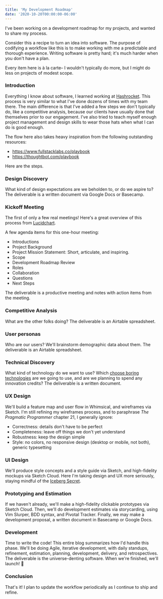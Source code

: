 ```yaml
---
title: 'My Development Roadmap'
date: '2020-10-20T00:00:00-06:00'
---
```


I've been working on a development roadmap for my projects, and wanted to share
my process.

Consider this a recipe to turn an idea into software. The purpose of codifying
a workflow like this is to make working with me a predictable and thorough
experience. Writing software is pretty hard; it's much harder when you don't
have a plan.

Every item here is à la carte– I wouldn't typically do more, but I might do
less on projects of modest scope.

### Introduction

Everything I know about software, I learned working at [Hashrocket][hr]. This
process is very similar to what I've done dozens of times with my team there.
The main difference is that I've added a few steps we don't typically do, like
a competitive analysis, because our clients have usually done that themselves
prior to our engagement. I've also tried to teach myself enough project
management and design skills to wear those hats when what I can do is good
enough.

The flow here also takes heavy inspiration from the following outstanding
resources:

- https://www.fullstacklabs.co/playbook
- https://thoughtbot.com/playbook

Here are the steps.

### Design Discovery

What kind of design expectations are we beholden to, or do we aspire to?
The deliverable is a written document via Google Docs or Basecamp.

### Kickoff Meeting

The first of only a few real meetings! Here's a great overview of this process
from [Lucidchart](https://www.lucidchart.com/blog/kickoff-meeting-agenda).

A few agenda items for this one-hour meeting:

- Introductions
- Project Background
- Project Mission Statement: Short, articulate, and inspiring.
- Scope
- Development Roadmap Review
- Roles
- Collaboration
- Questions
- Next Steps

The deliverable is a productive meeting and notes with action items from the meeting.

### Competitive Analysis

What are the other folks doing? The deliverable is an Airtable spreadsheet.

### User personas

Who are our users? We'll brainstorm demographic data about them. The deliverable is
an Airtable spreadsheet.

### Technical Discovery

What kind of technology do we want to use? Which [choose boring
technologies][boring] are we going to use, and are we planning to spend any
innovation credits? The deliverable is a written document.

### UX Design

We'll build a feature map and user flow in Whimsical, and wireframes via
Sketch. I'm still refining my wireframes process, and to paraphrase _The
Pragmatic Programmer_ chapter 21, I generally ignore:

- Correctness: details don't have to be perfect
- Completeness: leave off things we don't yet understand
- Robustness: keep the design simple
- Style: no colors, no responsive design (desktop or mobile, not both), generic typesetting

### UI Design

We'll produce style concepts and a style guide via Sketch, and high-fidelity
mockups via Sketch Cloud. Here I'm taking design and UX more seriously, staying
mindful of the [Iceberg Secret][iceberg].

### Prototyping and Estimation

If we haven't already, we'll make a high-fidelity clickable prototypes via
Sketch Cloud. Then, we'll do development estimates via storycarding, using Vim
Slurper, BDD syntax, and Pivotal Tracker. Finally, we may make a development
proposal, a written document in Basecamp or Google Docs.

### Development

Time to write the code! This entire blog summarizes how I'd handle this phase.
We'll be doing Agile, iterative development, with daily standups, refinement,
estimation, planning, development, delivery, and retrospectives. The
deliverable is the universe-denting software. When we're finished, we'll
launch! 🚀

### Conclusion

That's it! I plan to update the workflow periodically as I continue to ship and refine.

[boring]:https://mcfunley.com/choose-boring-technology
[iceberg]: https://www.joelonsoftware.com/2002/02/13/the-iceberg-secret-revealed/
[hr]: https://hashrocket.com/
